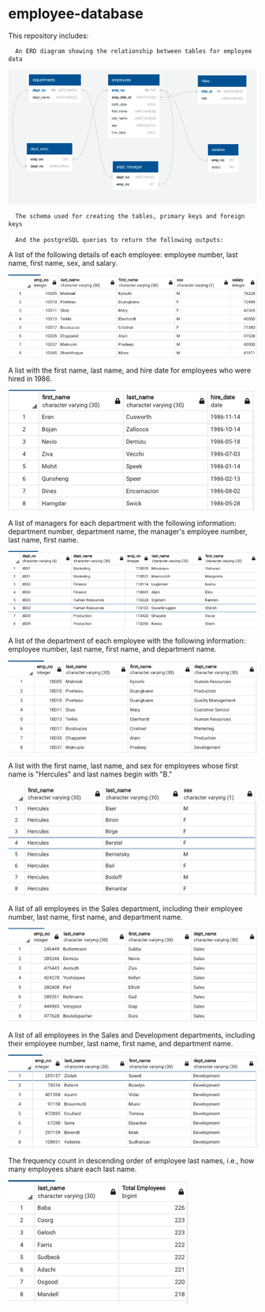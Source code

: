 # employee-database

This repository includes:

      An ERD diagram showing the relationship between tables for employee data
      
  ![](images/ERD.png)
      
      The schema used for creating the tables, primary keys and foreign keys
      
      And the postgreSQL queries to return the following outputs:
      
      
A list of the following details of each employee: employee number, last name, first name, sex, and salary.

![](images/q1.png)
           
A list with the first name, last name, and hire date for employees who were hired in 1986.

![](images/q2.png)

A list of managers for each department with the following information: department number, department name, the manager's employee number, last name, first name.

![](images/q3.png)

A list of the department of each employee with the following information: employee number, last name, first name, and department name.

![](images/q4.png)

A list with the first name, last name, and sex for employees whose first name is "Hercules" and last names begin with "B."

![](images/q5.png)

A list of all employees in the Sales department, including their employee number, last name, first name, and department name.

![](images/q6.png)

A list of all employees in the Sales and Development departments, including their employee number, last name, first name, and department name.

![](images/q7.png)

The frequency count in descending order of employee last names, i.e., how many employees share each last name.

![](images/q8.png)

